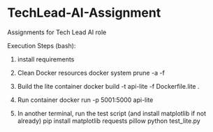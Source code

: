 # TechLead-AI-Assignment
Assignments for Tech Lead AI role

Execution Steps (bash):

1) install requirements

2) Clean Docker resources
   docker system prune -a -f

3) Build the lite container
   docker build -t api-lite -f Dockerfile.lite .

4) Run container
   docker run -p 5001:5000 api-lite

5) In another terminal, run the test script (and install matplotlib if not already)
   pip install matplotlib requests pillow
   python test_lite.py
   
